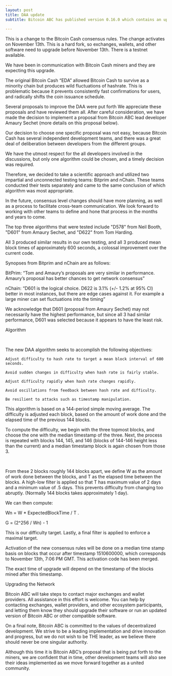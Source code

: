 ```yaml
---
layout: post
title: DAA update
subtitle: Bitcoin ABC has published version 0.16.0 which contains an updated Difficulty Adjustment Algorithm (DAA).  
 
---
```

 

This is a change to the Bitcoin Cash consensus rules.  The change activates on November 13th.  This is a hard fork, so exchanges, wallets, and other software need to upgrade before November 13th.  There is a testnet available.

We have been in communication with Bitcoin Cash miners and they are expecting this upgrade.


The original Bitcoin Cash “EDA” allowed Bitcoin Cash to survive as a minority chain but produces wild fluctuations of hashrate. This is problematic because it prevents consistently fast confirmations for users, and radically shifts the coin issuance schedule.


Several proposals to improve the DAA were put forth  We appreciate these proposals and have reviewed them all.  After careful consideration, we have made the decision to implement a proposal from Bitcoin ABC lead developer Amaury Sechet (more details on this proposal below).

Our decision to choose one specific proposal was not easy, because Bitcoin Cash has several independent development teams, and there was a great deal of deliberation between developers from the different groups.


We have the utmost respect for the all developers involved in the discussions, but only one algorithm could be chosen, and a timely decision was required.   

Therefore, we decided to take a scientific approach and utilized two impartial and unconnected testing teams: Bitprim and nChain.  These teams conducted their tests separately and came to the same conclusion of which algorithm was most appropriate.

In the future, consensus level changes should have more planning, as well as a process to facilitate cross-team communication.  We look forward to working with other teams to define and hone that process in the months and years to come.

The top three algorithms that were tested include "D578" from Neil Booth, "D601" from Amaury Sechet, and "D622" from Tom Harding.


All 3 produced similar results in our own testing, and all 3 produced mean block times of approximately 600 seconds, a colossal improvement over the current code.


Synopses from Bitprim and nChain are as follows:

BitPrim: “Tom and Amaury’s proposals are very similar in performance.  Amaury’s proposal has better chances to get network consensus”


nChain: “D601 is the logical choice.  D622  is 3.1% (+/- 1.2% at 95% CI) better in most instances, but there are edge cases against it.  For example a large miner can set fluctuations into the timing”


We acknowledge that D601 (proposal from Amaury Sechet) may not necessarily have the highest performance, but since all 3 had similar performance, D601 was selected because it appears to have the least risk.  


Algorithm

​

The new DAA algorithm seeks to accomplish the following objectives:

    Adjust difficulty to hash rate to target a mean block interval of 600 seconds.

    Avoid sudden changes in difficulty when hash rate is fairly stable.

    Adjust difficulty rapidly when hash rate changes rapidly.

    Avoid oscillations from feedback between hash rate and difficulty.

    Be resilient to attacks such as timestamp manipulation.


This algorithm is based on a 144-period simple moving average.  The difficulty is adjusted each block, based on the amount of work done and the elapsed time of the previous 144 blocks.


To compute the difficulty, we begin with the three topmost blocks, and choose the one with the median timestamp of the three.  Next, the process is repeated with blocks 144, 145, and 146 (blocks of 144-146 height less than the current) and a median timestamp block is again chosen from those 3.

​

From these 2 blocks roughly 144 blocks apart, we define W as the amount of work done between the blocks, and T as the elapsed time between the blocks.  A high-low filter is applied so that T has maximum value of 2 days and a minimum value of .5 days.  This prevents difficulty from changing too abruptly. (Normally 144 blocks takes approximately 1 day).


We can then compute:

Wn = W * ExpectedBlockTime / T .

G = (2^256 / Wn) - 1


This is our difficulty target.  Lastly, a final filter is applied to enforce a maximal target.

Activation of the new consensus rules will be done on a median time stamp basis on blocks that occur after timestamp 1510600000, which corresponds to November 13th, 7:06 PM GMT.  This activation code has been merged.

The exact time of upgrade will depend on the timestamp of the blocks mined after this timestamp.

Upgrading the Network

Bitcoin ABC will take steps to contact major exchanges and wallet providers.  All assistance in this effort is welcome.  You can help by contacting exchanges, wallet providers, and other ecosystem participants, and letting them know they should upgrade their software or run an updated version of Bitcoin ABC or other compatible software.


On a final note, Bitcoin ABC is committed to the values of decentralized development.  We strive to be a leading implementation and drive innovation and progress, but we do not wish to be THE leader, as we believe there should never be one singular authority.

Although this time it is Bitcoin ABC’s proposal that is being put forth to the miners, we are confident that in time, other development teams will also see their ideas implemented as we move forward together as a united community.
